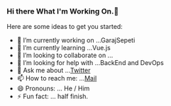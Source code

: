 ### Hi there What I'm Working On.👋

<!--
**aliduman/aliduman** is a ✨ _special_ ✨ repository because its `README.md` (this file) appears on your GitHub profile.
-->

Here are some ideas to get you started:

- 🔭 I’m currently working on ...GarajSepeti
- 🌱 I’m currently learning ...Vue.js
- 👯 I’m looking to collaborate on ...
- 🤔 I’m looking for help with ...BackEnd and DevOps
- 💬 Ask me about ...[Twitter](https://www.twitter.com/alidumandev)
- 📫 How to reach me: ...[Mail](mailto:alidumanpr@gmail.com)
- 😄 Pronouns: ... He / Him
- ⚡ Fun fact: ... half finish.

